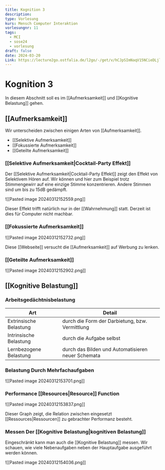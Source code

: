 ```yaml
---
title: Kognition 3
description: 
type: Vorlesung
kurs: Mensch Computer Interaktion
vorlesungnr: 11
tags:
  - MCI
  - sose24
  - vorlesung
draft: false
date: 2024-03-20
Link: https://lecture2go.ostfalia.de/l2go/-/get/v/hCJpSImNaqV15NCieDLjlQxx
---
```


# Kognition 3

In diesem Abschnitt soll es im [[Aufmerksamkeit]] und [[Kognitive Belastung]] gehen.

## [[Aufmerksamkeit]]

Wir unterscheiden zwischen einigen Arten von [[Aufmerksamkeit]]. 

- [[Selektive Aufmerksamkeit]]
- [[Fokussierte Aufmerksamkeit]]
- [[Geteilte Aufmerksamkeit]]

### [[Selektive Aufmerksamkeit|Cocktail-Party Effekt]]

Der [[Selektive Aufmerksamkeit|Cocktail-Party Effekt]] zeigt den Effekt von Selektivem Hören auf. Wir können und hier zum Beispiel trotz Stimmengewirr auf eine einzige Stimme konzentrieren. Andere Stimmen sind um bis zu 15dB gedämpft.

![[Pasted image 20240312152559.png]]

Dieser Effekt trifft natürlich nur in der [[Wahrnehmung]] statt. Derzeit ist dies für Computer nicht machbar. 

### [[Fokussierte Aufmerksamkeit]]

![[Pasted image 20240312152732.png]]

Diese [[Webseite]] versucht die [[Aufmerksamkeit]] auf Werbung zu lenken. 

### [[Geteilte Aufmerksamkeit]]

![[Pasted image 20240312152902.png]]

## [[Kognitive Belastung]]

### Arbeitsgedächtnisbelastung

| Art                    | Detail                                             |
| ---------------------- | -------------------------------------------------- |
| Extrinsische Belastung | durch die Form der Darbietung, bzw. Vermittlung    |
| Intrinsische Belastung | durch die Aufgabe selbst                           |
| Lernbezogene Belastung | durch das Bilden und Automatisieren neuer Schemata |

### Belastung Durch Mehrfachaufgaben

![[Pasted image 20240312153701.png]]

### Performance [[Resources|Resource]] Function

![[Pasted image 20240312153837.png]]

Dieser Graph zeigt, die Relation zwischen eingesetzt [[Ressources|Ressourcen]] zu gebrachter Performanz besteht. 

### Messen Der [[Kognitive Belastung|kognitiven Belastung]]

Eingeschränkt kann man auch die [[Kognitive Belastung]] messen. Wir schauen, wie viele Nebenaufgaben neben der Hauptaufgabe ausgeführt werden können.

![[Pasted image 20240312154036.png]]